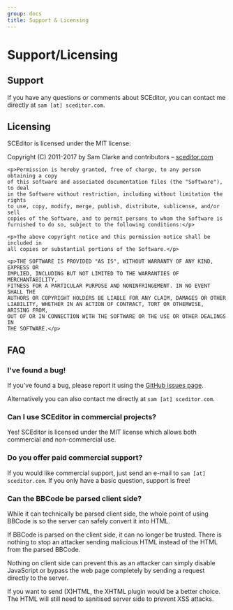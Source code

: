 ```yaml
---
group: docs
title: Support & Licensing
---
```


# Support/Licensing


## Support <a id="support"></a>

If you have any questions or comments about SCEditor, you can contact me directly at `sam [at] sceditor.com`.


## Licensing <a id="licensing"></a>

SCEditor is licensed under the MIT license:

<div class="Callout">
	<p>Copyright (C) 2011-2017 by Sam Clarke and contributors &ndash;
	<a href="http://www.sceditor.com/">sceditor.com</a></p>

	<p>Permission is hereby granted, free of charge, to any person obtaining a copy
	of this software and associated documentation files (the "Software"), to deal
	in the Software without restriction, including without limitation the rights
	to use, copy, modify, merge, publish, distribute, sublicense, and/or sell
	copies of the Software, and to permit persons to whom the Software is
	furnished to do so, subject to the following conditions:</p>

	<p>The above copyright notice and this permission notice shall be included in
	all copies or substantial portions of the Software.</p>

	<p>THE SOFTWARE IS PROVIDED "AS IS", WITHOUT WARRANTY OF ANY KIND, EXPRESS OR
	IMPLIED, INCLUDING BUT NOT LIMITED TO THE WARRANTIES OF MERCHANTABILITY,
	FITNESS FOR A PARTICULAR PURPOSE AND NONINFRINGEMENT. IN NO EVENT SHALL THE
	AUTHORS OR COPYRIGHT HOLDERS BE LIABLE FOR ANY CLAIM, DAMAGES OR OTHER
	LIABILITY, WHETHER IN AN ACTION OF CONTRACT, TORT OR OTHERWISE, ARISING FROM,
	OUT OF OR IN CONNECTION WITH THE SOFTWARE OR THE USE OR OTHER DEALINGS IN
	THE SOFTWARE.</p>
</div>


## FAQ <a id="faq"></a>


### I've found a bug!

If you've found a bug, please report it using the [GitHub issues page](https://github.com/samclarke/SCEditor/issues/new).

Alternatively you can also contact me directly at `sam [at] sceditor.com`.


### Can I use SCEditor in commercial projects?

Yes! SCEditor is licensed under the MIT license which allows both commercial and non-commercial use.


### Do you offer paid commercial support?

If you would like commercial support, just send an e-mail to `sam [at] sceditor.com`. If you only have a basic question, support is free!


### Can the BBCode be parsed client side?

While it can technically be parsed client side, the whole point of using BBCode is so the server can safely convert it into HTML.

If BBCode is parsed on the client side, it can no longer be trusted. There is nothing to stop an attacker sending malicious HTML instead of the HTML from the parsed BBCode.

Nothing on client side can prevent this as an attacker can simply disable JavaScript or bypass the web page completely by sending a request directly to the server.

If you want to send (X)HTML, the XHTML plugin would be a better choice. The HTML will still need to sanitised server side to prevent XSS attacks.